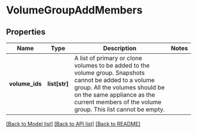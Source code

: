 # VolumeGroupAddMembers

## Properties
Name | Type | Description | Notes
------------ | ------------- | ------------- | -------------
**volume_ids** | **list[str]** | A list of primary or clone volumes to be added to the volume group. Snapshots cannot be added to a volume group. All the volumes should be on the same appliance as the current members of the volume group. This list cannot be empty. | 

[[Back to Model list]](../README.md#documentation-for-models) [[Back to API list]](../README.md#documentation-for-api-endpoints) [[Back to README]](../README.md)


